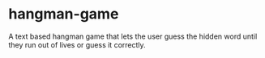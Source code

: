 # hangman-game
A text based hangman game that lets the user guess the hidden word until they run out of lives or guess it correctly.
